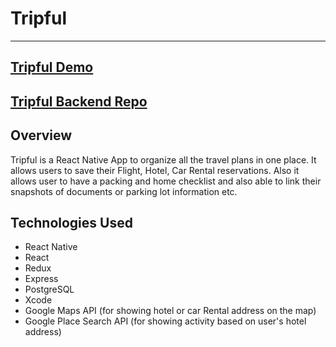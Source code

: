 # Tripful
---
## [Tripful Demo](https://youtu.be/myN7iyQw2uI)

## [Tripful Backend Repo](https://github.com/pmattam/tripful-backend)

## Overview
Tripful is a React Native App to organize all the travel plans in one place. It allows users to save their Flight, Hotel, Car Rental reservations. Also it allows user to have a packing and home checklist and also able to link their snapshots of documents or parking lot information etc.

## Technologies Used
* React Native
* React
* Redux
* Express
* PostgreSQL
* Xcode
* Google Maps API (for showing hotel or car Rental address on the map)
* Google Place Search API (for showing activity based on user's hotel address)

